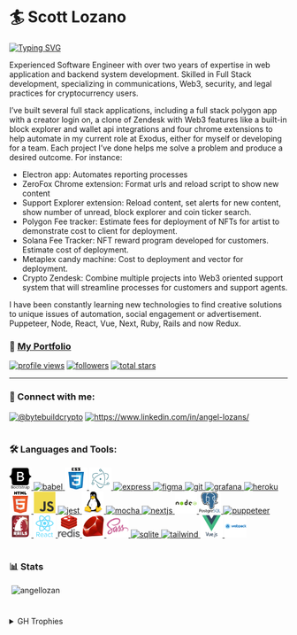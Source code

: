 # 🏄 Scott Lozano

<a href="https://git.io/typing-svg"><img src="https://readme-typing-svg.herokuapp.com?font=Fira+Code&pause=1000&width=435&lines=Hello+there%2C+thanks+for+visiting+%F0%9F%91%8B+;I'm+a+Full-stack+Ruby+and+JS+Dev;Have+a+look+around+%F0%9F%91%80+;Let+me+know+your+questions!" alt="Typing SVG" /></a>

Experienced Software Engineer with over two years of expertise in web application and backend system development. Skilled in Full Stack development, specializing in communications, Web3, security, and legal practices for cryptocurrency users. 

I’ve built several full stack applications, including a full stack polygon app with a creator login on, a clone of Zendesk with Web3 features like a built-in block explorer and wallet api integrations and four chrome extensions to help automate in my current role at Exodus, either for myself or developing for a team. Each project I’ve done helps me solve a problem and produce a desired outcome. For instance:
- Electron app: Automates reporting processes
- ZeroFox Chrome extension: Format urls and reload script to show new content
- Support Explorer extension: Reload content, set alerts for new content, show number of unread, block explorer and coin ticker search. 
- Polygon Fee tracker: Estimate fees for deployment of NFTs for artist to demonstrate cost to client for deployment. 
- Solana Fee Tracker: NFT reward program developed for customers. Estimate cost of deployment. 
- Metaplex candy machine: Cost to deployment and vector for deployment.
- Crypto Zendesk: Combine multiple projects into Web3 oriented support system that will streamline processes for customers and support agents. 

I have been constantly learning new technologies to find creative solutions to unique issues of automation, social engagement or advertisement. Puppeteer, Node, React, Vue, Next, Ruby, Rails and now Redux.

### 👀 [My Portfolio](https://angellozan.github.io/myportfolio/)

   <p align="left">
      <a href="https://github.com/AngelLozan/AngelLozan/blob/main/README.md">
         <img alt="profile views" title="Who's watching?" src="https://komarev.com/ghpvc/?username=angellozan&label=Profile%20views&color=0e75b6&style=for-the-badge" alt="angellozan" /></a> 
      <a href="https://github.com/AngelLozan?tab=followers">
         <img alt="followers" title="Follow me on Github" src="https://custom-icon-badges.demolab.com/github/followers/AngelLozan?color=236ad3&labelColor=1155ba&style=for-the-badge&logo=person-add&label=Follow&logoColor=white"/></a>
      <a href="https://github.com/AngelLozan?tab=repositories&sort=stargazers">
         <img alt="total stars" title="Total stars on GitHub" src="https://custom-icon-badges.demolab.com/github/stars/AngelLozan?color=55960c&style=for-the-badge&labelColor=488207&logo=star"/></a>
   </p>

---


<h3 align="left"> 📲 Connect with me:</h3>
<p align="left">
<a href="https://twitter.com/bytebuildcrypto" target="blank"><img align="center" src="https://raw.githubusercontent.com/rahuldkjain/github-profile-readme-generator/master/src/images/icons/Social/twitter.svg" alt="@bytebuildcrypto" height="30" width="40" /></a>
<a href="https://linkedin.com/in/angel-lozans/" target="blank"><img align="center" src="https://raw.githubusercontent.com/rahuldkjain/github-profile-readme-generator/master/src/images/icons/Social/linked-in-alt.svg" alt="https://www.linkedin.com/in/angel-lozans/" height="30" width="40" /></a>
</p>

#

<h3 align="left"> 🛠️ Languages and Tools:</h3>
<p align="left"> <a href="https://getbootstrap.com" target="_blank" rel="noreferrer"> <img src="https://raw.githubusercontent.com/devicons/devicon/master/icons/bootstrap/bootstrap-plain-wordmark.svg" alt="bootstrap" width="40" height="40"/> </a> <a href="https://babeljs.io/" target="_blank" rel="noreferrer"> <img src="https://d33wubrfki0l68.cloudfront.net/377d727c8d878832f20e08939889a58bdff0b3f2/63787/img/babel.svg" alt="babel" width="40" height="40"/> </a> <a href="https://www.w3schools.com/css/" target="_blank" rel="noreferrer"> <img src="https://raw.githubusercontent.com/devicons/devicon/master/icons/css3/css3-original-wordmark.svg" alt="css3" width="40" height="40"/> </a> <a href="https://www.electronjs.org" target="_blank" rel="noreferrer"> <img src="https://raw.githubusercontent.com/devicons/devicon/master/icons/electron/electron-original.svg" alt="electron" width="40" height="40"/> </a> <a href="https://expressjs.com" target="_blank" rel="noreferrer"> <img src="https://geekflare.com/wp-content/uploads/2023/01/expressjs.png" alt="express" width="40" height="40"/> </a> <a href="https://www.figma.com/" target="_blank" rel="noreferrer"> <img src="https://www.vectorlogo.zone/logos/figma/figma-icon.svg" alt="figma" width="40" height="40"/> </a> <a href="https://git-scm.com/" target="_blank" rel="noreferrer"> <img src="https://www.vectorlogo.zone/logos/git-scm/git-scm-icon.svg" alt="git" width="40" height="40"/> </a> <a href="https://grafana.com" target="_blank" rel="noreferrer"> <img src="https://www.vectorlogo.zone/logos/grafana/grafana-icon.svg" alt="grafana" width="40" height="40"/> </a> <a href="https://heroku.com" target="_blank" rel="noreferrer"> <img src="https://www.vectorlogo.zone/logos/heroku/heroku-icon.svg" alt="heroku" width="40" height="40"/> </a> <a href="https://www.w3.org/html/" target="_blank" rel="noreferrer"> <img src="https://raw.githubusercontent.com/devicons/devicon/master/icons/html5/html5-original-wordmark.svg" alt="html5" width="40" height="40"/> </a> <a href="https://developer.mozilla.org/en-US/docs/Web/JavaScript" target="_blank" rel="noreferrer"> <img src="https://raw.githubusercontent.com/devicons/devicon/master/icons/javascript/javascript-original.svg" alt="javascript" width="40" height="40"/> </a> <a href="https://jestjs.io" target="_blank" rel="noreferrer"> <img src="https://www.vectorlogo.zone/logos/jestjsio/jestjsio-icon.svg" alt="jest" width="40" height="40"/> </a> <a href="https://www.linux.org/" target="_blank" rel="noreferrer"> <img src="https://raw.githubusercontent.com/devicons/devicon/master/icons/linux/linux-original.svg" alt="linux" width="40" height="40"/> </a> <a href="https://mochajs.org" target="_blank" rel="noreferrer"> <img src="https://www.vectorlogo.zone/logos/mochajs/mochajs-icon.svg" alt="mocha" width="40" height="40"/> </a> <a href="https://nextjs.org/" target="_blank" rel="noreferrer"> <img src="https://w7.pngwing.com/pngs/87/586/png-transparent-next-js-hd-logo.png" alt="nextjs" width="40" height="40"/> </a> <a href="https://nodejs.org" target="_blank" rel="noreferrer"> <img src="https://raw.githubusercontent.com/devicons/devicon/master/icons/nodejs/nodejs-original-wordmark.svg" alt="nodejs" width="40" height="40"/> </a> <a href="https://www.postgresql.org" target="_blank" rel="noreferrer"> <img src="https://raw.githubusercontent.com/devicons/devicon/master/icons/postgresql/postgresql-original-wordmark.svg" alt="postgresql" width="40" height="40"/> </a> <a href="https://github.com/puppeteer/puppeteer" target="_blank" rel="noreferrer"> <img src="https://www.vectorlogo.zone/logos/pptrdev/pptrdev-official.svg" alt="puppeteer" width="40" height="40"/> </a> <a href="https://rubyonrails.org" target="_blank" rel="noreferrer"> <img src="https://raw.githubusercontent.com/devicons/devicon/master/icons/rails/rails-original-wordmark.svg" alt="rails" width="40" height="40"/> </a> <a href="https://reactjs.org/" target="_blank" rel="noreferrer"> <img src="https://raw.githubusercontent.com/devicons/devicon/master/icons/react/react-original-wordmark.svg" alt="react" width="40" height="40"/> </a> <a href="https://redis.io" target="_blank" rel="noreferrer"> <img src="https://raw.githubusercontent.com/devicons/devicon/master/icons/redis/redis-original-wordmark.svg" alt="redis" width="40" height="40"/> </a> <a href="https://www.ruby-lang.org/en/" target="_blank" rel="noreferrer"> <img src="https://raw.githubusercontent.com/devicons/devicon/master/icons/ruby/ruby-original.svg" alt="ruby" width="40" height="40"/> </a> <a href="https://sass-lang.com" target="_blank" rel="noreferrer"> <img src="https://raw.githubusercontent.com/devicons/devicon/master/icons/sass/sass-original.svg" alt="sass" width="40" height="40"/> </a> <a href="https://www.sqlite.org/" target="_blank" rel="noreferrer"> <img src="https://www.vectorlogo.zone/logos/sqlite/sqlite-icon.svg" alt="sqlite" width="40" height="40"/> </a> <a href="https://tailwindcss.com/" target="_blank" rel="noreferrer"> <img src="https://www.vectorlogo.zone/logos/tailwindcss/tailwindcss-icon.svg" alt="tailwind" width="40" height="40"/> </a> <a href="https://vuejs.org/" target="_blank" rel="noreferrer"> <img src="https://raw.githubusercontent.com/devicons/devicon/master/icons/vuejs/vuejs-original-wordmark.svg" alt="vuejs" width="40" height="40"/> </a> <a href="https://webpack.js.org" target="_blank" rel="noreferrer"> <img src="https://raw.githubusercontent.com/devicons/devicon/d00d0969292a6569d45b06d3f350f463a0107b0d/icons/webpack/webpack-original-wordmark.svg" alt="webpack" width="40" height="40"/> </a> </p>

# 

### 📊 Stats

<p>&nbsp;<img align="center" src="https://github-readme-stats.vercel.app/api?username=angellozan&show_icons=true&locale=en&theme=gruvbox" alt="angellozan" /></p>

#

<details>
<summary>GH Trophies</summary>
[![trophy](https://github-profile-trophy.vercel.app/?username=angellozan&theme=onedark)](https://github.com/ryo-ma/github-profile-trophy)
</details>
